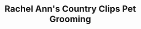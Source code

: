 ---
title: "Rachel Ann's Country Clips Pet Grooming"
url: /pocono-summit/rachel-anns-country-clips-pet-grooming/
shop: Tiersalon
---